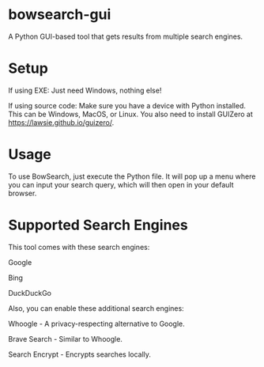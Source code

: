 # bowsearch-gui
A Python GUI-based tool that gets results from multiple search engines.

# Setup
If using EXE: Just need Windows, nothing else!

If using source code: Make sure you have a device with Python installed. This can be Windows, MacOS, or Linux. You also need to install GUIZero at https://lawsie.github.io/guizero/.

# Usage
To use BowSearch, just execute the Python file. It will pop up a menu where you can input your search query, which will then open in your default browser.

# Supported Search Engines
This tool comes with these search engines:

Google

Bing

DuckDuckGo

Also, you can enable these additional search engines:

Whoogle - A privacy-respecting alternative to Google.

Brave Search - Similar to Whoogle.

Search Encrypt - Encrypts searches locally.
